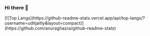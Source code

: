### Hi there 👋

<!--
**uditjaitly/UditJaitly** is a ✨ _special_ ✨ repository because its `README.md` (this file) appears on your GitHub profile.

Here are some ideas to get you started:

- 🔭 I’m currently working on React.js
- 🌱 I’m currently learning AWS
- 👯 I’m looking to collaborate on React.js
- 💬 Ask me about anything
- 📫 How to reach me: jaitlyudit@gmail.com
- ⚡ Fun fact: Bears Eat Beets
-->[![Top Langs](https://github-readme-stats.vercel.app/api/top-langs/?username=uditjaitly&layout=compact)](https://github.com/anuraghazra/github-readme-stats)


